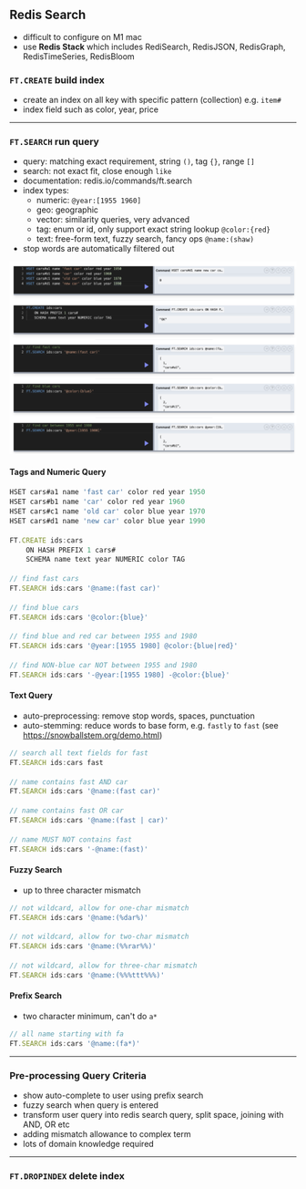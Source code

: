 ## Redis Search

- difficult to configure on M1 mac
- use **Redis Stack** which includes RediSearch, RedisJSON, RedisGraph, RedisTimeSeries, RedisBloom

### `FT.CREATE` build index

- create an index on all key with specific pattern (collection) e.g. `item#`
- index field such as color, year, price

---

### `FT.SEARCH` run query

- query: matching exact requirement, string `()`, tag `{}`, range `[]`
- search: not exact fit, close enough `like`
- documentation: redis.io/commands/ft.search
- index types:
  - numeric: `@year:[1955 1960]`
  - geo: geographic
  - vector: similarity queries, very advanced
  - tag: enum or id, only support exact string lookup `@color:{red}`
  - text: free-form text, fuzzy search, fancy ops `@name:(shaw)`
- stop words are automatically filtered out

![alt-text](./asset/redisearch_car.png)

#### Tags and Numeric Query

```javascript
HSET cars#a1 name 'fast car' color red year 1950
HSET cars#b1 name 'car' color red year 1960
HSET cars#c1 name 'old car' color blue year 1970
HSET cars#d1 name 'new car' color blue year 1990

FT.CREATE ids:cars
    ON HASH PREFIX 1 cars#
    SCHEMA name text year NUMERIC color TAG

// find fast cars
FT.SEARCH ids:cars '@name:(fast car)'

// find blue cars
FT.SEARCH ids:cars '@color:{blue}'

// find blue and red car between 1955 and 1980
FT.SEARCH ids:cars '@year:[1955 1980] @color:{blue|red}'

// find NON-blue car NOT between 1955 and 1980
FT.SEARCH ids:cars '-@year:[1955 1980] -@color:{blue}'
```

#### Text Query

- auto-preprocessing: remove stop words, spaces, punctuation
- auto-stemming: reduce words to base form, e.g. `fastly` to `fast` (see https://snowballstem.org/demo.html)

```javascript
// search all text fields for fast
FT.SEARCH ids:cars fast

// name contains fast AND car
FT.SEARCH ids:cars '@name:(fast car)'

// name contains fast OR car
FT.SEARCH ids:cars '@name:(fast | car)'

// name MUST NOT contains fast
FT.SEARCH ids:cars '-@name:(fast)'
```

#### Fuzzy Search

- up to three character mismatch

```javascript
// not wildcard, allow for one-char mismatch
FT.SEARCH ids:cars '@name:(%dar%)'

// not wildcard, allow for two-char mismatch
FT.SEARCH ids:cars '@name:(%%rar%%)'

// not wildcard, allow for three-char mismatch
FT.SEARCH ids:cars '@name:(%%%ttt%%%)'
```

#### Prefix Search

- two character minimum, can't do `a*`

```javascript
// all name starting with fa
FT.SEARCH ids:cars '@name:(fa*)'

```

---

### Pre-processing Query Criteria

- show auto-complete to user using prefix search
- fuzzy search when query is entered
- transform user query into redis search query, split space, joining with AND, OR etc
- adding mismatch allowance to complex term
- lots of domain knowledge required

---

### `FT.DROPINDEX` delete index
